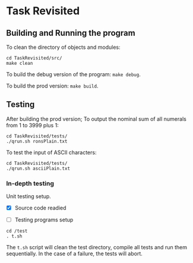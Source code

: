 # Task Revisited

## Building and Running the program

To clean the directory of objects and modules:

```
cd TaskRevisited/src/
make clean
```

To build the debug version of the program: `make debug`.

To build the prod version: `make build`.

## Testing

After building the prod version;
To output the nominal sum of all numerals from 1 to 3999 plus 1:

```
cd TaskRevisited/tests/
./qrun.sh ronsPlain.txt
```

To test the input of ASCII characters:

```
cd TaskRevisited/tests/
./qrun.sh asciiPlain.txt
```

### In-depth testing

Unit testing setup.

- [x] Source code readied

- [ ] Testing programs setup

```
cd /test
. t.sh
```

The `t.sh` script will clean the test directory, compile all tests and run them sequentially. In the case of a failure, the tests will abort.